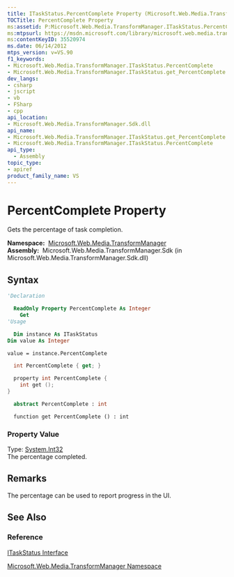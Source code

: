 ```yaml
---
title: ITaskStatus.PercentComplete Property (Microsoft.Web.Media.TransformManager)
TOCTitle: PercentComplete Property
ms:assetid: P:Microsoft.Web.Media.TransformManager.ITaskStatus.PercentComplete
ms:mtpsurl: https://msdn.microsoft.com/library/microsoft.web.media.transformmanager.itaskstatus.percentcomplete(v=VS.90)
ms:contentKeyID: 35520974
ms.date: 06/14/2012
mtps_version: v=VS.90
f1_keywords:
- Microsoft.Web.Media.TransformManager.ITaskStatus.PercentComplete
- Microsoft.Web.Media.TransformManager.ITaskStatus.get_PercentComplete
dev_langs:
- csharp
- jscript
- vb
- FSharp
- cpp
api_location:
- Microsoft.Web.Media.TransformManager.Sdk.dll
api_name:
- Microsoft.Web.Media.TransformManager.ITaskStatus.get_PercentComplete
- Microsoft.Web.Media.TransformManager.ITaskStatus.PercentComplete
api_type:
  - Assembly
topic_type:
- apiref
product_family_name: VS
---
```


# PercentComplete Property

Gets the percentage of task completion.

**Namespace:**  [Microsoft.Web.Media.TransformManager](microsoft-web-media-transformmanager-namespace.md)  
**Assembly:**  Microsoft.Web.Media.TransformManager.Sdk (in Microsoft.Web.Media.TransformManager.Sdk.dll)

## Syntax

```vb
'Declaration

  ReadOnly Property PercentComplete As Integer
    Get
'Usage

  Dim instance As ITaskStatus
Dim value As Integer

value = instance.PercentComplete
```

```csharp
  int PercentComplete { get; }
```

```cpp
  property int PercentComplete {
    int get ();
}
```

``` fsharp
  abstract PercentComplete : int
```

```jscript
  function get PercentComplete () : int
```

### Property Value

Type: [System.Int32](https://msdn.microsoft.com/library/td2s409d)  
The percentage completed.  

## Remarks

The percentage can be used to report progress in the UI.

## See Also

### Reference

[ITaskStatus Interface](itaskstatus-interface-microsoft-web-media-transformmanager.md)

[Microsoft.Web.Media.TransformManager Namespace](microsoft-web-media-transformmanager-namespace.md)
